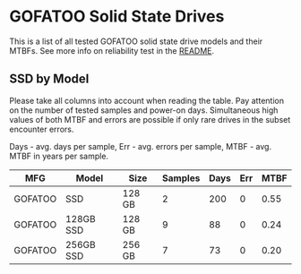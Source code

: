 GOFATOO Solid State Drives
==========================

This is a list of all tested GOFATOO solid state drive models and their MTBFs. See
more info on reliability test in the [README](https://github.com/bsdhw/SMART).

SSD by Model
------------

Please take all columns into account when reading the table. Pay attention on the
number of tested samples and power-on days. Simultaneous high values of both MTBF
and errors are possible if only rare drives in the subset encounter errors.

Days - avg. days per sample,
Err  - avg. errors per sample,
MTBF - avg. MTBF in years per sample.

| MFG       | Model              | Size   | Samples | Days  | Err   | MTBF |
|-----------|--------------------|--------|---------|-------|-------|------|
| GOFATOO   | SSD                | 128 GB | 2       | 200   | 0     | 0.55   |
| GOFATOO   | 128GB SSD          | 128 GB | 9       | 88    | 0     | 0.24   |
| GOFATOO   | 256GB SSD          | 256 GB | 7       | 73    | 0     | 0.20   |
